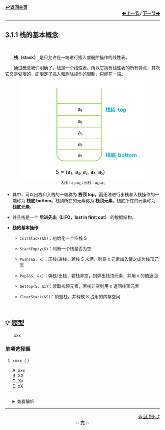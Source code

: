<a name="top"></a>
<div align="left">
    <a href="/README.md"><b>↩返回主页</b></a>
</div>
<div align="right">
    <b>
    <a href="../../第2章/2.3%20线性表的链式表示/2.3.6%20顺序表和链表的比较.md">⬅上一节 </a>
    /
    <a href="3.1.2%20栈的顺序存储结构.md"> 下一节➡</a>
    </b>
</div>
<hr>

## 3.1.1 栈的基本概念

<br>

&emsp;&emsp;**栈（stack）** 是只允许在一端进行插入或删除操作的线性表。

&emsp;&emsp;通过概念我们明确了，栈是一个线性表，所以它拥有线性表的所有特点，其次它又是受限的，即限定了插入和删除操作的限制，只能在一端。

<div align="center">
    <img src="/pics/3/3.1.1(1).png" width=400><br>
    <sup>入栈：a<sub>1</sub>~a<sub>5</sub>；出栈：a<sub>5</sub>~a<sub>1</sub></sup>
</div>

+ 其中，可以出栈和入栈的一端称为 **栈顶 top**，而无法进行出栈和入栈操作的一端称为 **栈底 bottom**。栈顶所在的元素称为 **栈顶元素**，栈底所在的元素称为 **栈底元素**。

+ 并且栈是一个 **后进先出（LIFO，last in first out）** 的数据结构。

+ **栈的基本操作**

    + `InitStack(&S)`：初始化一个空栈 S

    + `StackEmpty(S)`：判断一个栈是否为空

    + `Push(&S, x)`：压栈/进栈，若栈 S 未满，则将 x 元素加入使之成为栈顶元素

    + `Pop(&S, &x)`：弹栈/出栈，若栈非空，则弹出栈顶元素，并用 x 的值返回

    + `GetTop(S, &x)`：读取栈顶元素，若栈非空则用 x 返回栈顶元素

    + `ClearStack(&S)`：销毁栈，并释放 S 占用的内存空间

<br>

## 💡 题型

&emsp;&emsp;xxx

### 单项选择题

1. xxxx（ ）

    A. xxx<br>
    B. XX<br>
    C. Xx<br>
    D. xX<br><br>
    <details>
    <summary>查看解析</summary>
    <p>答案：x</p>
    </details>

<hr>

<div align="right">
    <a href="#top">返回顶部⤴</a>
</div>

<div align="center">
    <b>-- 完 --</b>
</div>